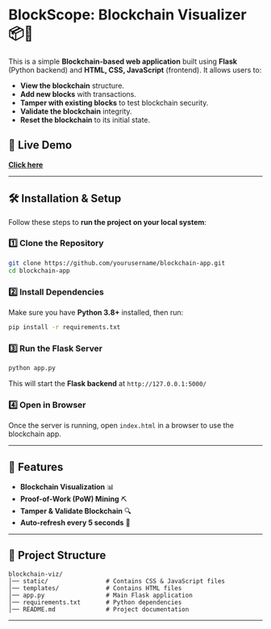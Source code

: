 # BlockScope: Blockchain Visualizer 📦🚀

This is a simple **Blockchain-based web application** built using **Flask** (Python backend) and **HTML, CSS, JavaScript** (frontend). It allows users to:

- **View the blockchain** structure.
- **Add new blocks** with transactions.
- **Tamper with existing blocks** to test blockchain security.
- **Validate the blockchain** integrity.
- **Reset the blockchain** to its initial state.

## 🔗 Live Demo
[**Click here**](https://blck-vis.vercel.app/)

---

## 🛠️ Installation & Setup
Follow these steps to **run the project on your local system**:

### 1️⃣ Clone the Repository
```sh
git clone https://github.com/yourusername/blockchain-app.git
cd blockchain-app
```

### 2️⃣ Install Dependencies
Make sure you have **Python 3.8+** installed, then run:
```sh
pip install -r requirements.txt
```

### 3️⃣ Run the Flask Server
```sh
python app.py
```
This will start the **Flask backend** at `http://127.0.0.1:5000/`

### 4️⃣ Open in Browser
Once the server is running, open `index.html` in a browser to use the blockchain app.

---

## 🚀 Features
- **Blockchain Visualization** 📊
- **Proof-of-Work (PoW) Mining** ⛏️
- **Tamper & Validate Blockchain** 🔍
- **Auto-refresh every 5 seconds** 🔄

---

## 📂 Project Structure
```
blockchain-viz/
│── static/                # Contains CSS & JavaScript files
│── templates/             # Contains HTML files
│── app.py                 # Main Flask application
│── requirements.txt       # Python dependencies
│── README.md              # Project documentation
```

---


